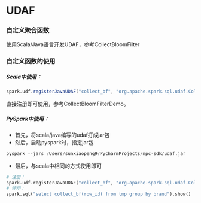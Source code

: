 # UDAF

### 自定义聚合函数

使用Scala/Java语言开发UDAF，参考CollectBloomFilter

### 自定义函数的使用

##### Scala中使用：
```scala
spark.udf.registerJavaUDAF("collect_bf", "org.apache.spark.sql.udaf.CollectBloomFilter")
```
  直接注册即可使用，参考CollectBloomFilterDemo。


##### PySpark中使用：

- 首先，将scala/java编写的udaf打成jar包
- 然后，启动pyspark时，指定jar包
```python
pyspark --jars /Users/sunxiaopeng9/PycharmProjects/mpc-sdk/udaf.jar
```
- 最后，与scala中相同的方式使用即可
```python
# 注册：
spark.udf.registerJavaUDAF("collect_bf", "org.apache.spark.sql.udaf.CollectBloomFilter")
# 使用：
spark.sql("select collect_bf(row_id) from tmp group by brand").show()
```


